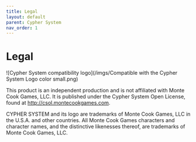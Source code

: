```yaml
---
title: Legal
layout: default
parent: Cypher System
nav_order: 1
---
```

# Legal

![Cypher System compatibility logo](/imgs/Compatible with the Cypher System Logo color small.png)

This product is an independent production and is not affiliated with Monte Cook Games, LLC. It is published under the Cypher System Open License, found at http://csol.montecookgames.com.

CYPHER SYSTEM and its logo are trademarks of Monte Cook Games, LLC in the U.S.A. and other countries. All Monte Cook Games characters and character names, and the distinctive likenesses thereof, are trademarks of Monte Cook Games, LLC.

